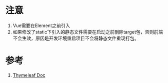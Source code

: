 # 注意

1. Vue需要在Element之前引入
2. 如果修改了static下引入的静态文件需要在启动之前删除target包，否则前端不会生效，原因是开发环境重启项目不会将静态文件重现打包。

# 参考

1. [Thymeleaf Doc](https://www.thymeleaf.org/documentation.html)